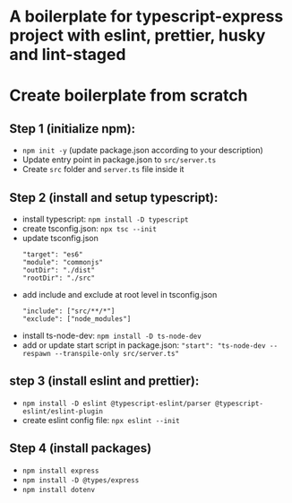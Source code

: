 # A boilerplate for typescript-express project with eslint, prettier, husky and lint-staged

# Create boilerplate from scratch
## Step 1 (initialize npm): 
- `npm init -y` (update package.json according to your description)
- Update entry point in package.json to `src/server.ts`
- Create `src` folder and `server.ts` file inside it

## Step 2 (install and setup typescript):
- install typescript: `npm install -D typescript`
- create tsconfig.json: `npx tsc --init`
- update tsconfig.json
    ```
    "target": "es6"
    "module": "commonjs"
    "outDir": "./dist"
    "rootDir": "./src"
    ```
- add include and exclude at root level in tsconfig.json
    ```
    "include": ["src/**/*"]
    "exclude": ["node_modules"]
    ```
- install ts-node-dev: `npm install -D ts-node-dev`
- add or update start script in package.json: `"start": "ts-node-dev --respawn --transpile-only src/server.ts"`

## step 3 (install eslint and prettier):
- `npm install -D eslint @typescript-eslint/parser @typescript-eslint/eslint-plugin`
- create eslint config file: `npx eslint --init`

## Step 4 (install packages)
- `npm install express`
- `npm install -D @types/express`
- `npm install dotenv`